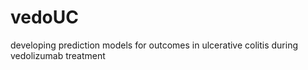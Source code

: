 # vedoUC
developing prediction models for outcomes in ulcerative colitis during vedolizumab treatment
